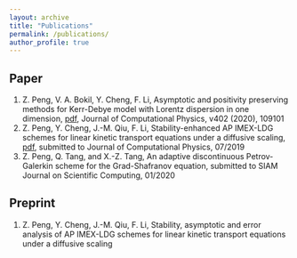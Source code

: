 ```yaml
---
layout: archive
title: "Publications"
permalink: /publications/
author_profile: true
---
```

Paper
--------------
1. Z. Peng, V. A. Bokil, Y. Cheng, F. Li, Asymptotic and positivity preserving methods for Kerr-Debye model with Lorentz dispersion in one dimension, [pdf](https://homepages.rpi.edu/~lif/papers/paperOPAP_peng.pdf), Journal of Computational Physics, v402 (2020), 109101
1. Z. Peng, Y. Cheng, J.-M. Qiu, F. Li, Stability-enhanced AP IMEX-LDG schemes for linear kinetic transport equations under a diffusive scaling, [pdf](https://homepages.rpi.edu/~lif/papers/paper_APN1_Peng.pdf), submitted to Journal of Computational Physics, 07/2019
1. Z. Peng, Q. Tang, and X.-Z. Tang, An adaptive discontinuous Petrov-Galerkin scheme for the Grad-Shafranov equation, submitted to SIAM Journal on Scientific Computing, 01/2020


Preprint
-----------
1. Z. Peng, Y. Cheng, J.-M. Qiu, F. Li, Stability, asymptotic and error analysis of  AP IMEX-LDG schemes for linear kinetic transport equations under a diffusive scaling
